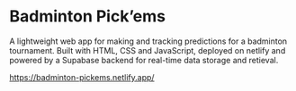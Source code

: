 # Badminton Pick’ems

A lightweight web app for making and tracking predictions for a badminton tournament.
Built with HTML, CSS and JavaScript, deployed on netlify and powered by a Supabase backend for real-time data storage and retieval.

https://badminton-pickems.netlify.app/
